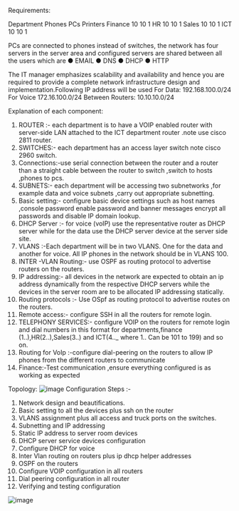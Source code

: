 
Requirements:

Department 	Phones	PCs	Printers
Finance	10	10	1
HR	10	10	1
Sales	10	10	1
ICT	10	10	1

PCs are connected to phones instead of switches, the network has four servers in the server area and configured servers are shared between all the users which are 
●	EMAIL
●	DNS
●	DHCP
●	HTTP



 

The IT manager emphasizes scalability and availability and hence you are required to provide a complete network infrastructure design and implementation.Following IP address will be used 
For Data: 192.168.100.0/24
For Voice 172.16.100.0/24
Between Routers: 10.10.10.0/24

 Explanation of each component:
1.	ROUTER :- each department is to have a VOIP enabled router with server-side LAN attached to the ICT department router .note use cisco 2811 router.
2.	SWITCHES:- each department has an access layer switch note cisco 2960 switch.
3.	Connections:-use serial connection between the router and a router than a straight cable between the router to switch ,switch to hosts ,phones to pcs.
4.	SUBNETS:- each department will be accessing two subnetworks ,for example data and voice subnets ,carry out appropriate subnetting.
5.	Basic setting:- configure basic device settings such as host names ,console password enable password and banner messages encrypt all passwords and disable IP domain lookup.
6.	DHCP Server :- for voice (voIP) use the representative router as DHCP server while for the data use the  DHCP server device at the server side site.
7.	VLANS :-Each department will be in two VLANS. One for the data and another for voice. All IP phones in the network should be in VLANS  100.
8.	INTER -VLAN Routing:- use OSPF as routing protocol to advertise routers on the routers.
9.	IP addressing:-  all devices in the network are expected to obtain an ip address dynamically from the respective DHCP servers while the devices in the server room are to be allocated  IP addressing statically.
10.	Routing protocols :- Use OSpf as routing protocol to advertise routes on the routers.
11.	Remote access:- configure SSH in all the routers for remote login.
12.	TELEPHONY SERVICES:- configure VOIP on the routers for remote login and dial numbers in  this format for departments,finance (1..),HR(2..),Sales(3..) and ICT(4.._ where 1.. Can be 101 to 199) and so on.
13.	Routing for VoIp :-configure dial-peering on the routers to allow IP phones from the different routers to communicate 
14.	Finance:-Test communication ,ensure everything configured is as working as expected








Topology:
![image](https://github.com/AaimlikAbbasi/IP-TELEPHONY-VOIP-AND-DIAL-PEERING-NETWORKING-PROJECT/assets/96013254/cd2e07fb-68bc-409c-943a-e9fb6d1e27a3)
Configuration Steps :-
1.	Network design and beautifications.
2.	Basic setting to all the devices plus ssh on the router
3.	VLANS assignment plus all access and truck ports on the switches.
4.	Subnetting and IP addressing
5.	Static IP address to server room devices
6.	DHCP server service devices configuration
7.	Configure DHCP for voice
8.	Inter Vlan routing on routers plus ip dhcp helper addresses
9.	OSPF on the routers
10.	Configure VOIP configuration in all routers 
11.	Dial peering configuration in all router
12.	Verifying and testing configuration

![image](https://github.com/AaimlikAbbasi/IP-TELEPHONY-VOIP-AND-DIAL-PEERING-NETWORKING-PROJECT/assets/96013254/c20703df-bfbb-4218-a5ac-fbc150a309b4)

